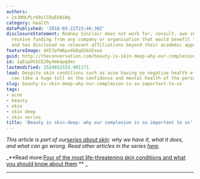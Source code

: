 ```yaml
---
authors:
- 2s3NHLPLr68cCC0yEUAiWq
category: health
datePublished: '2018-03-22T23:46:30Z'
disclosureStatement: Rodney Sinclair does not work for, consult, own shares in or
  receive funding from any company or organisation that would benefit from this article,
  and has disclosed no relevant affiliations beyond their academic appointment.
featureImage: 4X57pYW6pa4kEqGSkU2swa
guid: http://theconversation.com/beauty-is-skin-deep-why-our-complexion-is-so-important-to-us-91415
id: 1qEupOtbCE20y4mkqwgUec
lastmodified: 1524652333.901171
lead: Despite skin conditions such as acne having no negative health effects, they
  can take a huge toll on the confidence and mental health of the person.
slug: beauty-is-skin-deep-why-our-complexion-is-so-important-to-us
tags:
- acne
- beauty
- skin
- skin deep
- skin series
title: 'Beauty is skin-deep: why our complexion is so important to us'
---
```

_This article is part of our[series about skin](https://theconversation.com/au/topics/skin-series-50414): why we have it, what it does, and what can go wrong. Read other articles in the series [here](https://theconversation.com/au/topics/skin-series-50414)._


_**Read more:[Four of the most life-threatening skin conditions and what you should know about them](http://theconversation.com/four-of-the-most-life-threatening-skin-conditions-and-what-you-should-know-about-them-92610) ** _

* * *
